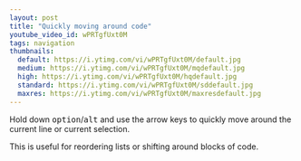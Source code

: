 ```yaml
---
layout: post
title: "Quickly moving around code"
youtube_video_id: wPRTgfUxt0M
tags: navigation
thumbnails:
  default: https://i.ytimg.com/vi/wPRTgfUxt0M/default.jpg
  medium: https://i.ytimg.com/vi/wPRTgfUxt0M/mqdefault.jpg
  high: https://i.ytimg.com/vi/wPRTgfUxt0M/hqdefault.jpg
  standard: https://i.ytimg.com/vi/wPRTgfUxt0M/sddefault.jpg
  maxres: https://i.ytimg.com/vi/wPRTgfUxt0M/maxresdefault.jpg
---
```


Hold down <kbd>option</kbd>/<kbd>alt</kbd> and use the arrow keys to quickly move around the current line or current selection.

This is useful for reordering lists or shifting around blocks of code.
